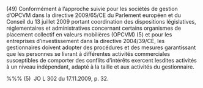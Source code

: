 (49) Conformément à l’approche suivie pour les sociétés de gestion d’OPCVM dans la directive 2009/65/CE du Parlement européen et du Conseil du 13 juillet 2009 portant coordination des dispositions législatives, réglementaires et administratives concernant certains organismes de placement collectif en valeurs mobilières (OPCVM) (5) et pour les entreprises d’investissement dans la directive 2004/39/CE, les gestionnaires doivent adopter des procédures et des mesures garantissant que les personnes se livrant à différentes activités commerciales susceptibles de comporter des conflits d’intérêts exercent lesdites activités à un niveau indépendant, adapté à la taille et aux activités du gestionnaire.

%%% (5)  JO L 302 du 17.11.2009, p. 32.